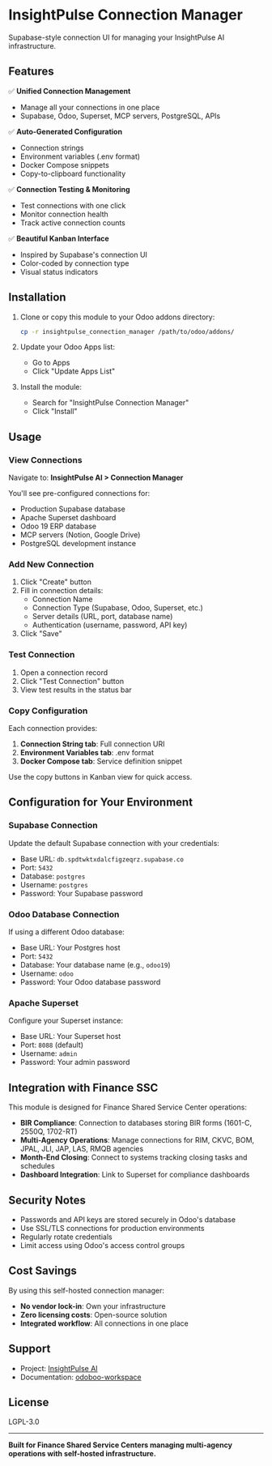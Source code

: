 # InsightPulse Connection Manager

Supabase-style connection UI for managing your InsightPulse AI infrastructure.

## Features

✅ **Unified Connection Management**
- Manage all your connections in one place
- Supabase, Odoo, Superset, MCP servers, PostgreSQL, APIs

✅ **Auto-Generated Configuration**
- Connection strings
- Environment variables (.env format)
- Docker Compose snippets
- Copy-to-clipboard functionality

✅ **Connection Testing & Monitoring**
- Test connections with one click
- Monitor connection health
- Track active connection counts

✅ **Beautiful Kanban Interface**
- Inspired by Supabase's connection UI
- Color-coded by connection type
- Visual status indicators

## Installation

1. Clone or copy this module to your Odoo addons directory:
   ```bash
   cp -r insightpulse_connection_manager /path/to/odoo/addons/
   ```

2. Update your Odoo Apps list:
   - Go to Apps
   - Click "Update Apps List"

3. Install the module:
   - Search for "InsightPulse Connection Manager"
   - Click "Install"

## Usage

### View Connections

Navigate to: **InsightPulse AI > Connection Manager**

You'll see pre-configured connections for:
- Production Supabase database
- Apache Superset dashboard
- Odoo 19 ERP database
- MCP servers (Notion, Google Drive)
- PostgreSQL development instance

### Add New Connection

1. Click "Create" button
2. Fill in connection details:
   - Connection Name
   - Connection Type (Supabase, Odoo, Superset, etc.)
   - Server details (URL, port, database name)
   - Authentication (username, password, API key)
3. Click "Save"

### Test Connection

1. Open a connection record
2. Click "Test Connection" button
3. View test results in the status bar

### Copy Configuration

Each connection provides:

1. **Connection String tab**: Full connection URI
2. **Environment Variables tab**: .env format
3. **Docker Compose tab**: Service definition snippet

Use the copy buttons in Kanban view for quick access.

## Configuration for Your Environment

### Supabase Connection

Update the default Supabase connection with your credentials:
- Base URL: `db.spdtwktxdalcfigzeqrz.supabase.co`
- Port: `5432`
- Database: `postgres`
- Username: `postgres`
- Password: Your Supabase password

### Odoo Database Connection

If using a different Odoo database:
- Base URL: Your Postgres host
- Port: `5432`
- Database: Your database name (e.g., `odoo19`)
- Username: `odoo`
- Password: Your Odoo database password

### Apache Superset

Configure your Superset instance:
- Base URL: Your Superset host
- Port: `8088` (default)
- Username: `admin`
- Password: Your admin password

## Integration with Finance SSC

This module is designed for Finance Shared Service Center operations:

- **BIR Compliance**: Connection to databases storing BIR forms (1601-C, 2550Q, 1702-RT)
- **Multi-Agency Operations**: Manage connections for RIM, CKVC, BOM, JPAL, JLI, JAP, LAS, RMQB agencies
- **Month-End Closing**: Connect to systems tracking closing tasks and schedules
- **Dashboard Integration**: Link to Superset for compliance dashboards

## Security Notes

- Passwords and API keys are stored securely in Odoo's database
- Use SSL/TLS connections for production environments
- Regularly rotate credentials
- Limit access using Odoo's access control groups

## Cost Savings

By using this self-hosted connection manager:
- **No vendor lock-in**: Own your infrastructure
- **Zero licensing costs**: Open-source solution
- **Integrated workflow**: All connections in one place

## Support

- Project: [InsightPulse AI](https://insightpulseai.net)
- Documentation: [odoboo-workspace](https://github.com/jgtolentino/insightpulse-odoo)

## License

LGPL-3.0

---

**Built for Finance Shared Service Centers managing multi-agency operations with self-hosted infrastructure.**
